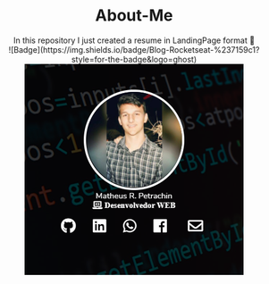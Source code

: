 <h1 align="center">About-Me</h1>

<p align="center">
  In this repository I just created a resume in LandingPage format 🚀<br/>  
  ![Badge](https://img.shields.io/badge/Blog-Rocketseat-%237159c1?style=for-the-badge&logo=ghost)
  <a href="https://matheuspetrachin.github.io/About-Me/"><img src="img/about-me.png"></a>
</p>
